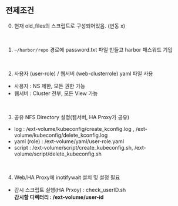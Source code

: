## 전제조건
0. 현재 old_files의 스크립트로 구성되어있음. (변동 x)
</br>

1. `~/harbor/repo` 경로에 password.txt 파일 만들고 harbor 패스워드 기입
</br>

2. 사용자 (user-role) / 웹서버 (web-clusterrole) yaml 파일 사용
 - 사용자 : NS 제한, 모든 권한 가능
 - 웹서버 : Cluster 전부, 모든 View 가능
</br>

3. 공유 NFS Directory 설정(웹서버, HA Proxy가 공유)
 - log : /ext-volume/kubeconfig/create_kconfig.log ,  /ext-volume/kubeconfig/delete_kconfig.log
 - yaml (role) : /ext-volume/yaml/user-role.yaml
 - script : /ext-volume/script/create_kubeconfig.sh,  /ext-volume/script/delete_kubeconfig.sh
</br>

4. Web/HA Proxy에 inotifywait 설치 및 설정 필요
 - 감시 스크립트 실행(HA Prxoy) : check_userID.sh</br>
   **감시할 디렉터리 : /ext-volume/user-id**

